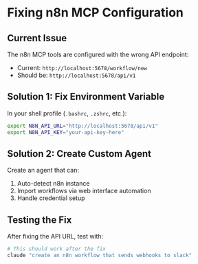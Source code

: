 # Fixing n8n MCP Configuration

## Current Issue
The n8n MCP tools are configured with the wrong API endpoint:
- Current: `http://localhost:5678/workflow/new`
- Should be: `http://localhost:5678/api/v1`

## Solution 1: Fix Environment Variable
In your shell profile (`.bashrc`, `.zshrc`, etc.):
```bash
export N8N_API_URL="http://localhost:5678/api/v1"
export N8N_API_KEY="your-api-key-here"
```

## Solution 2: Create Custom Agent
Create an agent that can:
1. Auto-detect n8n instance
2. Import workflows via web interface automation
3. Handle credential setup

## Testing the Fix
After fixing the API URL, test with:
```bash
# This should work after the fix
claude "create an n8n workflow that sends webhooks to slack"
```